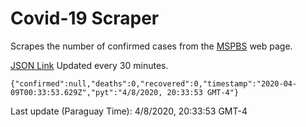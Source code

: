 # Covid-19 Scraper

Scrapes the number of confirmed cases from the [MSPBS](https://www.mspbs.gov.py/covid-19.php) web page.

[JSON Link](https://jmayalag.github.io/covid19-scrape/cases.json)
Updated every 30 minutes.
```
{"confirmed":null,"deaths":0,"recovered":0,"timestamp":"2020-04-09T00:33:53.629Z","pyt":"4/8/2020, 20:33:53 GMT-4"}
```
Last update (Paraguay Time): 4/8/2020, 20:33:53 GMT-4
